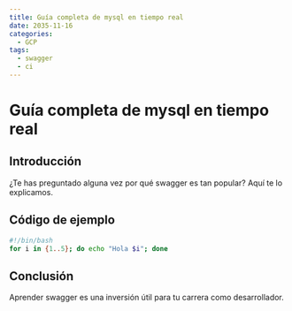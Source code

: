 ```yaml
---
title: Guía completa de mysql en tiempo real
date: 2035-11-16
categories:
  - GCP
tags:
  - swagger
  - ci
---
```


# Guía completa de mysql en tiempo real

## Introducción

¿Te has preguntado alguna vez por qué swagger es tan popular? Aquí te lo explicamos.

## Código de ejemplo

```bash
#!/bin/bash
for i in {1..5}; do echo "Hola $i"; done
```

## Conclusión

Aprender swagger es una inversión útil para tu carrera como desarrollador.